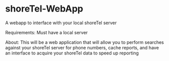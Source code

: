 # shoreTel-WebApp
A webapp to interface with your local shoreTel server

Requirements:
	Must have a local server
	
About:
	This will be a web application that will allow you to perform searches
	against your shoreTel server for phone numbers, cache reports, and
	have an interface to acquire your shoreTel data to speed up reporting
